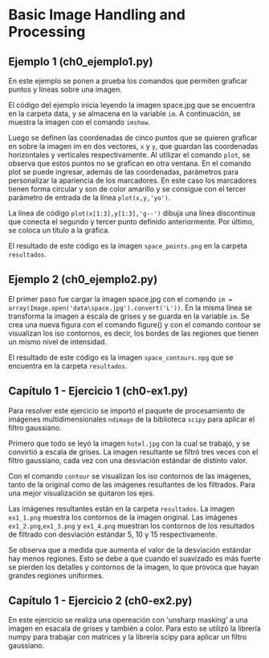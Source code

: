 # Basic Image Handling and Processing

## Ejemplo 1 (ch0_ejemplo1.py)

En este ejemplo se ponen a prueba los comandos que permiten graficar puntos y líneas sobre una imagen.

El código del ejemplo inicia leyendo la imagen space.jpg que se encuentra en la carpeta data, y se almacena en la variable `im`. A continuación, se muestra la imagen con el comando `imshow`.

Luego se definen las coordenadas de cinco puntos que se quieren graficar en sobre la imagen im en dos vectores, `x` y `y`, que guardan las coordenadas horizontales y verticales respectivamente. Al utilizar el comando `plot`, se observa que estos puntos no se grafican en otra ventana. En el comando plot se puede ingresar, además de las coordenadas, parámetros para personalizar la apariencia de los marcadores. En este caso los marcadores tienen forma circular y son de color amarillo y se consigue con el tercer parámetro de entrada de la línea `plot(x,y,'yo')`.

La línea de código `plot(x[1:3],y[1:3],'g--')` dibuja una línea discontinua que conecta el segundo y tercer punto definido anteriormente. Por último, se coloca un título a la gráfica.

El resultado de este código es la imagen ``space_points.png`` en la carpeta ``resultados``.

## Ejemplo 2 (ch0_ejemplo2.py)

El primer paso fue cargar la imagen space.jpg con el comando ``im = array(Image.open('data\space.jpg').convert('L'))``. En la misma línea se transforma la imagen a escala de grises y se guarda en la variable `im`. Se crea una nueva figura con el comando figure() y con el comando contour se visualizan los iso contornos, es decir, los bordes de las regiones que tienen un mismo nivel de intensidad.

El resultado de este código es la imagen ``space_contours.npg`` que se encuentra en la carpeta ``resultados``.

## Capítulo 1 - Ejercicio 1 (ch0-ex1.py)

Para resolver este ejercicio se importó el paquete de procesamiento de imágenes multidimensionales ``ndimage`` de la biblioteca ``scipy`` para aplicar el filtro gaussiano.

Primero que todo se leyó la imagen ``hotel.jpg``  con la cual se trabajó, y se convirtió a escala de grises. La imagen resultante se filtró tres veces con el filtro gaussiano, cada vez con una desviación estándar de distinto valor.

Con el comando ``contour`` se visualizan los iso contornos de las imágenes, tanto de la original como de las imágenes resultantes de los filtrados. Para una mejor visualización se quitaron los ejes.

Las imágenes resultantes están en la carpeta ``resultados``. La imagen ``ex1_1.png`` muestra los contornos de la imagen original. Las imágenes ``ex1_2.png``,``ex1_3.png`` y ``ex1_4.png``  muestran los contornos de los resultados de filtrado con desviación estándar 5, 10 y 15 respectivamente.


Se observa que a medida que aumenta el valor de la desviación estándar hay menos regiones.  Esto se debe a que cuando el suavizado es más fuerte se pierden los detalles y contornos de la imagen, lo que provoca que hayan grandes regiones uniformes.

## Capítulo 1 - Ejercicio 2 (ch0-ex2.py)

En este ejercicio se realiza una opereación con 'unsharp masking' a una imagen en esacala de grises y también a color. Para esto se utilizó la librería numpy para trabajar con matrices y la librería scipy para aplicar un filtro gaussiano.




